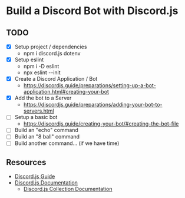 # Build a Discord Bot with Discord.js

## TODO

* [x] Setup project / dependencies
  * npm i discord.js dotenv
* [x] Setup eslint
  * npm i -D eslint
  * npx eslint --init
* [x] Create a Discord Application / Bot
  * https://discordjs.guide/preparations/setting-up-a-bot-application.html#creating-your-bot
* [x] Add the bot to a Server
  * https://discordjs.guide/preparations/adding-your-bot-to-servers.html
* [ ] Setup a basic bot
  * https://discordjs.guide/creating-your-bot/#creating-the-bot-file
* [ ] Build an "echo" command
* [ ] Build an "8 ball" command
* [ ] Build another command... (if we have time)

## Resources

* [Discord.js Guide](https://discordjs.guide/)
* [Discord.js Documentation](https://discord.js.org/#/docs/main/stable/general/welcome)
  * [Discord.js Collection Documentation](https://discord.js.org/#/docs/main/stable/class/Collection)